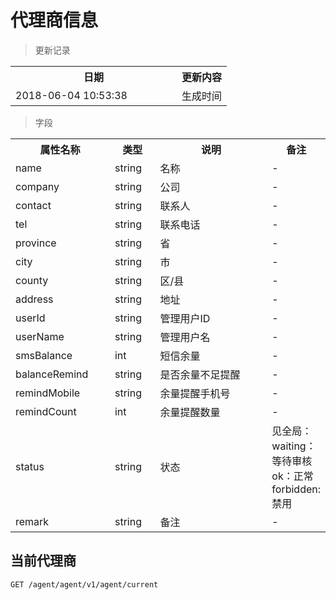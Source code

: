 # 代理商信息

> 更新记录

<table>
    <tr>
        <th style="width:250px;">日期</th>
        <th>更新内容</th>
    </tr>
    <tr>
        <td>2018-06-04 10:53:38</td>
        <td>生成时间</td>
    </tr>
</table>

> 字段

<table>
    <tr>
        <th style="width:150px;">属性名称</th>
        <th style="width:60px;">类型</th>
        <th style="width:200px;">说明</th>
        <th>备注</th>
    </tr>
    <tr>
        <td>name</td>
        <td>string</td>
        <td>名称</td>
        <td>-</td>
    </tr>
    <tr>
        <td>company</td>
        <td>string</td>
        <td>公司</td>
        <td>-</td>
    </tr>
    <tr>
        <td>contact</td>
        <td>string</td>
        <td>联系人</td>
        <td>-</td>
    </tr>
    <tr>
        <td>tel</td>
        <td>string</td>
        <td>联系电话</td>
        <td>-</td>
    </tr>
    <tr>
        <td>province</td>
        <td>string</td>
        <td>省</td>
        <td>-</td>
    </tr>
    <tr>
        <td>city</td>
        <td>string</td>
        <td>市</td>
        <td>-</td>
    </tr>
    <tr>
        <td>county</td>
        <td>string</td>
        <td>区/县</td>
        <td>-</td>
    </tr>
    <tr>
        <td>address</td>
        <td>string</td>
        <td>地址</td>
        <td>-</td>
    </tr>
    <tr>
        <td>userId</td>
        <td>string</td>
        <td>管理用户ID</td>
        <td>-</td>
    </tr>
    <tr>
        <td>userName</td>
        <td>string</td>
        <td>管理用户名</td>
        <td>-</td>
    </tr>
    <tr>
        <td>smsBalance</td>
        <td>int</td>
        <td>短信余量</td>
        <td>-</td>
    </tr>
    <tr>
        <td>balanceRemind</td>
        <td>string</td>
        <td>是否余量不足提醒</td>
        <td>-</td>
    </tr>
    <tr>
        <td>remindMobile</td>
        <td>string</td>
        <td>余量提醒手机号</td>
        <td>-</td>
    </tr>
    <tr>
        <td>remindCount</td>
        <td>int</td>
        <td>余量提醒数量</td>
        <td>-</td>
    </tr>
    <tr>
        <td>status</td>
        <td>string</td>
        <td>状态</td>
        <td>见全局： waiting：等待审核 ok：正常 forbidden: 禁用</td>
    </tr>
    <tr>
        <td>remark</td>
        <td>string</td>
        <td>备注</td>
        <td>-</td>
    </tr>
</table>

## 当前代理商

```
GET /agent/agent/v1/agent/current
```
